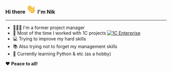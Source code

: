 ### Hi there <img src="https://raw.githubusercontent.com/vavilovnv/vavilovnv/master/wave.gif" width="30px"> I'm Nik 
___
- 👨🏻‍💼 I'm a former project manager 
- 🔨 Most of the time I worked with 1C projects [![1C Enterprise](https://img.shields.io/badge/-1C%20Enterprise-yellow)](https://1c-dn.com/) 
- 💻 Trying to improve my hard skills
- 📚 Also trying not to forget my management skills
- 🐍 Currently learning Python & etc (as a hobby)

❤️ **Peace to all!**

<!---
- 🤝 To contact [![Linkedin Badge](https://img.shields.io/badge/-vavilovnv-blue?style=flat-square&logo=Linkedin&logoColor=white&link=https://www.linkedin.com/in/vavilovnv/)](https://www.linkedin.com/in/vavilovnv/)


![Top Langs](https://github-readme-stats.vercel.app/api/top-langs/?username=vavilovnv&hide=TeX&layout=compact)
-->

